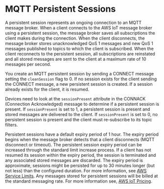# MQTT Persistent Sessions<a name="mqtt-persistent-sessions"></a>

A persistent session represents an ongoing connection to an MQTT message broker\. When a client connects to the AWS IoT message broker using a persistent session, the message broker saves all subscriptions the client makes during the connection\. When the client disconnects, the message broker stores unacknowledged QoS 1 messages and new QoS 1 messages published to topics to which the client is subscribed\. When the client reconnects to the persistent session, all subscriptions are reinstated and all stored messages are sent to the client at a maximum rate of 10 messages per second\.

You create an MQTT persistent session by sending a CONNECT message setting the `cleanSession` flag to 0\. If no session exists for the client sending the CONNECT message, a new persistent session is created\. If a session already exists for the client, it is resumed\.

Devices need to look at the `sessionPresent` attribute in the CONNACK \(Connection Acknowledged\) message to determine if a persistent session is present\. If `sessionPresent` is set to 1, a persistent session is present and stored messages are delivered to the client\. If `sessionPresent` is set to 0, no persistent session is present and the client must re\-subscribe to its topic filters\. 

Persistent sessions have a default expiry period of 1 hour\. The expiry period begins when the message broker detects that a client disconnects \(MQTT disconnect or timeout\)\. The persistent session expiry period can be increased through the standard limit increase process\. If a client has not resumed its session within the expiry period, the session is terminated and any associated stored messages are discarded\. The expiry period is approximate, sessions might be persisted for up to 30 minutes longer \(but not less\) than the configured duration\. For more information, see [ AWS Service Limits](https://docs.aws.amazon.com/general/latest/gr/aws_service_limits.html)\. Any messages stored for persistent sessions will be billed at the standard messaging rate\. For more information see, [AWS IoT Pricing](https://aws.amazon.com/iot-core/pricing)\.